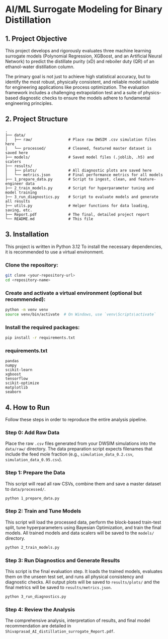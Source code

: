# AI/ML Surrogate Modeling for Binary Distillation

## 1. Project Objective

This project develops and rigorously evaluates three machine learning surrogate models (Polynomial Regression, XGBoost, and an Artificial Neural Network) to predict the distillate purity (xD) and reboiler duty (QR) of an ethanol-water distillation column.

The primary goal is not just to achieve high statistical accuracy, but to identify the most robust, physically consistent, and reliable model suitable for engineering applications like process optimization. The evaluation framework includes a challenging extrapolation test and a suite of physics-based diagnostic checks to ensure the models adhere to fundamental engineering principles.

## 2. Project Structure

```
.
├── data/
│   ├── raw/                # Place raw DWSIM .csv simulation files here
│   └── processed/          # Cleaned, featured master dataset is saved here
├── models/                 # Saved model files (.joblib, .h5) and scalers
├── results/
│   ├── plots/              # All diagnostic plots are saved here
│   └── metrics.json        # Final performance metrics for all models
├── 1_prepare_data.py       # Script to ingest, clean, and feature-engineer data
├── 2_train_models.py       # Script for hyperparameter tuning and model training
├── 3_run_diagnostics.py    # Script to evaluate models and generate all results
├── utils.py                # Helper functions for data loading, saving, etc.
├── Report.pdf              # The final, detailed project report
└── README.md               # This file
```

## 3. Installation

This project is written in Python 3.12 To install the necessary dependencies, it is recommended to use a virtual environment.

### Clone the repository:
```bash
git clone <your-repository-url>
cd <repository-name>
```

### Create and activate a virtual environment (optional but recommended):
```bash
python -m venv venv
source venv/bin/activate  # On Windows, use `venv\Scripts\activate`
```

### Install the required packages:
```bash
pip install -r requirements.txt
```

### requirements.txt
```
pandas
numpy
scikit-learn
xgboost
tensorflow
scikit-optimize
matplotlib
seaborn
```

## 4. How to Run

Follow these steps in order to reproduce the entire analysis pipeline.

### Step 0: Add Raw Data
Place the raw `.csv` files generated from your DWSIM simulations into the `data/raw/` directory. The data preparation script expects filenames that include the feed mole fraction (e.g., `simulation_data_0.2.csv`, `simulation_data_0.95.csv`).

### Step 1: Prepare the Data
This script will read all raw CSVs, combine them and save a master dataset to `data/processed/`.

```bash
python 1_prepare_data.py
```

### Step 2: Train and Tune Models
This script will load the processed data, perform the block-based train-test split, tune hyperparameters using Bayesian Optimization, and train the final models. All trained models and data scalers will be saved to the `models/` directory.

```bash
python 2_train_models.py
```

### Step 3: Run Diagnostics and Generate Results
This script is the final evaluation step. It loads the trained models, evaluates them on the unseen test set, and runs all physical consistency and diagnostic checks. All output plots will be saved to `results/plots/` and the final metrics will be saved to `results/metrics.json`.

```bash
python 3_run_diagnostics.py
```

### Step 4: Review the Analysis
The comprehensive analysis, interpretation of results, and final model recommendation are detailed in `Shivaprasad_AI_distillation_surrogate_Report.pdf`.


